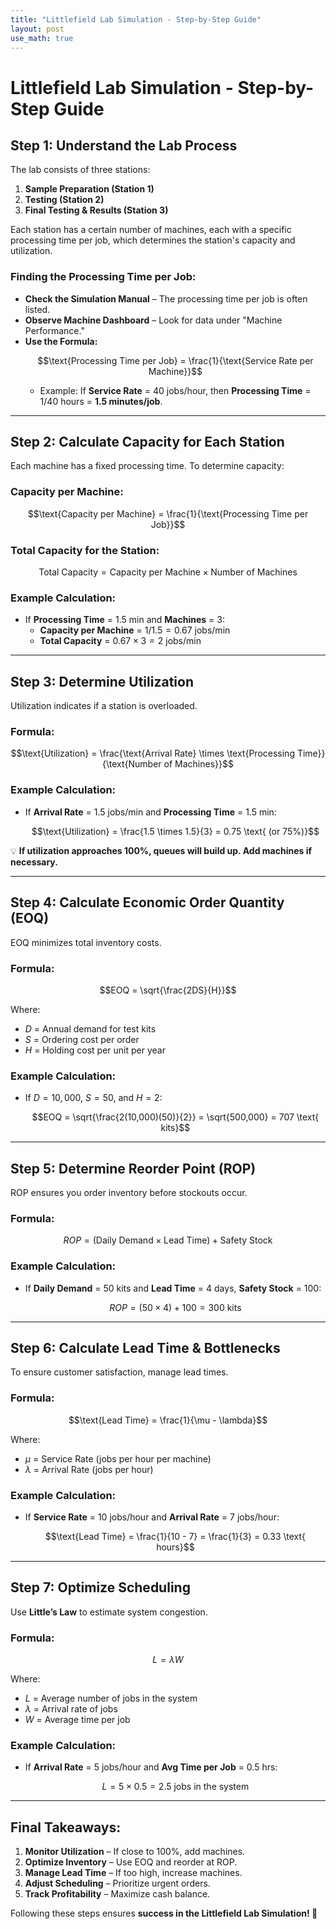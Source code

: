 ```yaml
---
title: "Littlefield Lab Simulation - Step-by-Step Guide"
layout: post
use_math: true
---
```


# **Littlefield Lab Simulation - Step-by-Step Guide**

## **Step 1: Understand the Lab Process**
The lab consists of three stations:
1. **Sample Preparation (Station 1)**
2. **Testing (Station 2)**
3. **Final Testing & Results (Station 3)**

Each station has a certain number of machines, each with a specific processing time per job, which determines the station's capacity and utilization.

### **Finding the Processing Time per Job:**
- **Check the Simulation Manual** – The processing time per job is often listed.
- **Observe Machine Dashboard** – Look for data under "Machine Performance."
- **Use the Formula:**
  ```math
  \text{Processing Time per Job} = \frac{1}{\text{Service Rate per Machine}}
  ```
  - Example: If **Service Rate** = 40 jobs/hour, then **Processing Time** = $1/40$ hours = **1.5 minutes/job**.

---

## **Step 2: Calculate Capacity for Each Station**
Each machine has a fixed processing time. To determine capacity:

### **Capacity per Machine:**
```math
\text{Capacity per Machine} = \frac{1}{\text{Processing Time per Job}}
```

### **Total Capacity for the Station:**
```math
\text{Total Capacity} = \text{Capacity per Machine} \times \text{Number of Machines}
```

### **Example Calculation:**
- If **Processing Time** = 1.5 min and **Machines** = 3:
  - **Capacity per Machine** = $1/1.5 = 0.67$ jobs/min
  - **Total Capacity** = $0.67 \times 3 = 2$ jobs/min

---

## **Step 3: Determine Utilization**
Utilization indicates if a station is overloaded.

### **Formula:**
```math
\text{Utilization} = \frac{\text{Arrival Rate} \times \text{Processing Time}}{\text{Number of Machines}}
```

### **Example Calculation:**
- If **Arrival Rate** = 1.5 jobs/min and **Processing Time** = 1.5 min:
  ```math
  \text{Utilization} = \frac{1.5 \times 1.5}{3} = 0.75 \text{ (or 75%)}
  ```

💡 **If utilization approaches 100%, queues will build up. Add machines if necessary.**

---

## **Step 4: Calculate Economic Order Quantity (EOQ)**
EOQ minimizes total inventory costs.

### **Formula:**
```math
EOQ = \sqrt{\frac{2DS}{H}}
```
Where:
- $D$ = Annual demand for test kits
- $S$ = Ordering cost per order
- $H$ = Holding cost per unit per year

### **Example Calculation:**
- If $D = 10,000$, $S = 50$, and $H = 2$:
  ```math
  EOQ = \sqrt{\frac{2(10,000)(50)}{2}} = \sqrt{500,000} = 707 \text{ kits}
  ```

---

## **Step 5: Determine Reorder Point (ROP)**
ROP ensures you order inventory before stockouts occur.

### **Formula:**
```math
ROP = (\text{Daily Demand} \times \text{Lead Time}) + \text{Safety Stock}
```

### **Example Calculation:**
- If **Daily Demand** = 50 kits and **Lead Time** = 4 days, **Safety Stock** = 100:
  ```math
  ROP = (50 \times 4) + 100 = 300 \text{ kits}
  ```

---

## **Step 6: Calculate Lead Time & Bottlenecks**
To ensure customer satisfaction, manage lead times.

### **Formula:**
```math
\text{Lead Time} = \frac{1}{\mu - \lambda}
```
Where:
- $\mu$ = Service Rate (jobs per hour per machine)
- $\lambda$ = Arrival Rate (jobs per hour)

### **Example Calculation:**
- If **Service Rate** = 10 jobs/hour and **Arrival Rate** = 7 jobs/hour:
  ```math
  \text{Lead Time} = \frac{1}{10 - 7} = \frac{1}{3} = 0.33 \text{ hours}
  ```

---

## **Step 7: Optimize Scheduling**
Use **Little’s Law** to estimate system congestion.

### **Formula:**
```math
L = \lambda W
```
Where:
- $L$ = Average number of jobs in the system
- $\lambda$ = Arrival rate of jobs
- $W$ = Average time per job

### **Example Calculation:**
- If **Arrival Rate** = 5 jobs/hour and **Avg Time per Job** = 0.5 hrs:
  ```math
  L = 5 \times 0.5 = 2.5 \text{ jobs in the system}
  ```

---

## **Final Takeaways:**
1. **Monitor Utilization** – If close to 100%, add machines.
2. **Optimize Inventory** – Use EOQ and reorder at ROP.
3. **Manage Lead Time** – If too high, increase machines.
4. **Adjust Scheduling** – Prioritize urgent orders.
5. **Track Profitability** – Maximize cash balance.

Following these steps ensures **success in the Littlefield Lab Simulation! 🚀**
